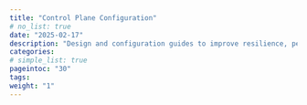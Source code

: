 ```yaml
---
title: "Control Plane Configuration"
# no_list: true
date: "2025-02-17"
description: "Design and configuration guides to improve resilience, performance, scalability and usability, covering from high-level design to the configuration of cloud components and the graphical control environment for cloud admins and users"
categories:
# simple_list: true
pageintoc: "30"
tags:
weight: "1"
---
```


<a id="control-plane-configuration"></a>

<!--# Control Plane Configuration -->
